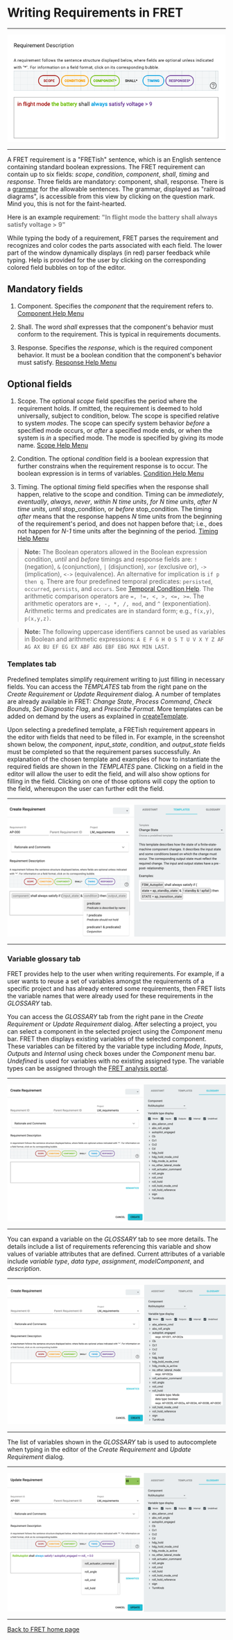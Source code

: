 # Writing Requirements in FRET

***

<img src="../screen_shots/WriteRequirement.png">

***

A FRET requirement is a "FRETish" sentence, which is an English sentence containing standard boolean expressions. The FRET requirement can contain up to six fields: *scope*, *condition*, *component*, *shall*, *timing* and *response*. Three fields are mandatory: component, shall, response. There is a [grammar](../fretishGrammar/index.html ':include width=100% height=800px') for the allowable sentences. The grammar, displayed as "railroad diagrams", is accessible from this view by clicking on the question mark. Mind you, this is not for the faint-hearted.

Here is an example requirement:
<span style="color:gray">**"In flight mode the battery shall always satisfy voltage > 9"** </span>

While typing the body of a requirement, FRET parses the requirement and recognizes and color codes the parts associated with each field. The lower part of the window dynamically displays (in red) parser feedback while typing. Help is provided for the user by clicking on the corresponding colored field bubbles on top of the editor.

## Mandatory fields

1. Component. Specifies the *component* that the requirement refers to. [Component Help Menu](./examples/component.md)

2. Shall. The word *shall* expresses that the component's behavior must conform to the requirement. This is typical in requirements documents.

3. Response. Specifies the *response*, which is the required component behavior. It must be a boolean condition that the component's behavior must satisfy. [Response Help Menu](./examples/response.md)

## Optional fields

1. Scope. The optional *scope* field specifies the period where the requirement holds. If omitted, the requirement is deemed to hold universally, subject to condition, below. The scope is specified relative to system *modes*. The scope can specify system behavior *before* a specified mode occurs, or *after* a specified mode ends, or when the system is *in* a specified mode. The mode is specified by giving its mode name. [Scope Help Menu](./examples/scope.md)

2. Condition. The optional *condition* field is a boolean expression that further constrains when the requirement response is to occur.  The boolean expression is in terms of variables. [Condition Help Menu](./examples/condition.md)

3. Timing. The optional *timing* field specifies when the response shall happen, relative to the scope and condition.  Timing can be *immediately*, *eventually*, *always*, *never*, *within N time units*,  *for N time units*, *after N time units*, *until* stop_condition, or *before* stop_condition. The timing *after* means that the response happens _N_ time units from the beginning of the requirement's period, and does not happen before that; i.e., does not happen for *N-1* time units after the beginning of the period. [Timing Help Menu](./examples/timing.md)

> __Note:__ The Boolean operators allowed in the Boolean expression condition, *until* and *before* timings and response fields are: `!` (negation), `&` (conjunction), `|` (disjunction), `xor` (exclusive or),  `->` (implication), `<->` (equivalence). An alternative for implication is `if p then q`. There are four predefined temporal predicates: `persisted`, `occurred`, `persists`, and `occurs`. See [Temporal Condition Help](./examples/temporal_condition_explanations.md). 
The arithmetic comparison operators are `=, !=, <, >, <=, >=`. The arithmetic operators are `+, -, *, /, mod`, and `^` (exponentiation). Arithmetic terms and predicates are in standard form; e.g., `f(x,y)`,  `p(x,y,z)`. 

> __Note:__ The following uppercase identifiers cannot be used as variables in Boolean and arithmetic expressions:
`A E F G H O S T U V X Y Z AF AG AX BU EF EG EX ABF ABG EBF EBG MAX MIN LAST`.

### Templates tab

Predefined templates simplify requirement writing to just filling in necessary fields. You can access the *TEMPLATES* tab from the right pane on the *Create Requirement* or *Update Requirement* dialog.  A number of templates are already available in FRET: *Change State*, *Process Command*, *Check Bounds*, *Set Diagnostic Flag*, and *Prescribe Format*. More templates can be added on demand by the users as explained in [createTemplate](../creatingTemplates/createTemplate.md).

Upon selecting a predefined template, a FRETish requirement appears in the editor with fields that need to be filled in. For example, in the screenshot shown below, the *component*, *input_state*, *condition*, and *output_state* fields must be completed so that the requirement parses successfully.  An explanation of the chosen template and examples of how to instantiate the required fields are shown in the *TEMPLATES* pane.  Clicking on a field in the editor will allow the user to edit the field, and will also show options for filling in the field. Clicking on one of those options will copy the option to the field, whereupon the user can further edit the field.

***

<img src="../screen_shots/TemplateExampleAfterEditor.png">

***

### Variable glossary tab

FRET provides help to the user when writing requirements. For example, if a user wants to reuse a set of variables amongst the requirements of a specific project and has already entered some requirements, then FRET lists the variable names that were already used for these requirements in the *GLOSSARY* tab.

You can access the *GLOSSARY* tab from the right pane in the *Create Requirement* or *Update Requirement* dialog.  After selecting a project, you can select a component in the selected project using the *Component* menu bar. FRET then displays existing variables of the selected component. These variables can be filtered by the variable type including *Mode*, *Inputs*, *Outputs* and *Internal* using check boxes under the *Component* menu bar.  *Undefined* is used for variables with no existing assigned type. The variable types can  be assigned through the [FRET analysis portal](../ExportingForAnalysis/analysis.md).

***

<img src="../screen_shots/DictionaryVariables.png">

***

You can expand a variable on the *GLOSSARY* tab to see more details.  The details include a list of requirements referencing this variable and show values of variable attributes that are defined.  Current attributes of a variable include *variable type*, *data type*, *assignment*, *modelComponent*, and *description*.

***

<img src="../screen_shots/DictionaryExtendedVariable.png">

***

The list of variables shown in the *GLOSSARY* tab is used to autocomplete when typing in the editor of the  *Create Requirement* and *Update Requirement* dialog.

***

<img src="../screen_shots/autocomplete.png">

***




[Back to FRET home page](../userManual.md)
